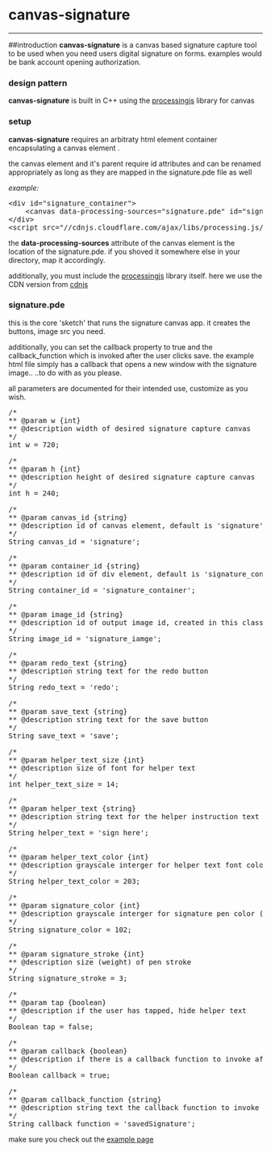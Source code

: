 # canvas-signature
-----------
##introduction
**canvas-signature** is a canvas based signature capture tool to be used when you need users digital signature on forms. examples would be bank account opening authorization.

### design pattern
**canvas-signature** is built in C++ using the [processingjs](https://processing.org/) library for canvas

### setup
**canvas-signature** requires an arbitraty html element container encapsulating a canvas element .

the canvas element and it's parent require id attributes and can be renamed appropriately as long as they are mapped in the signature.pde file as well

*example:*
<pre>
&lt;div id="signature_container"&gt;
	&lt;canvas data-processing-sources="signature.pde" id="signature"&gt;&lt;/canvas&gt;
&lt;/div&gt;
&lt;script src="//cdnjs.cloudflare.com/ajax/libs/processing.js/1.4.8/processing.min.js"&gt;&lt;/script&gt;
</pre>

the **data-processing-sources** attribute of the canvas element is the location of the signature.pde. if you shoved it somewhere else in your directory, map it accordingly.


additionally, you must include the [processingjs](https://processing.org/) library itself. here we use the CDN version from [cdnjs](https://cdnjs.com/)

### signature.pde
this is the core 'sketch' that runs the signature canvas app.
it creates the buttons, image src you need.

additionally, you can set the callback property to true and the callback_function which is invoked after the user clicks save. the example html file simply has a callback that opens a new window with the signature image.. ..to do with as you please.

all parameters are documented for their intended use, customize as you wish.

<pre>
/*
** @param w {int} 
** @description width of desired signature capture canvas
*/
int w = 720;

/*
** @param h {int} 
** @description height of desired signature capture canvas
*/
int h = 240;

/*
** @param canvas_id {string} 
** @description id of canvas element, default is 'signature'
*/
String canvas_id = 'signature';

/*
** @param container_id {string} 
** @description id of div element, default is 'signature_container'
*/
String container_id = 'signature_container';

/*
** @param image_id {string} 
** @description id of output image id, created in this class, can be exported later
*/
String image_id = 'signature_iamge';

/*
** @param redo_text {string} 
** @description string text for the redo button
*/
String redo_text = 'redo';

/*
** @param save_text {string} 
** @description string text for the save button
*/
String save_text = 'save';

/*
** @param helper_text_size {int} 
** @description size of font for helper text
*/
int helper_text_size = 14;

/*
** @param helper_text {string} 
** @description string text for the helper instruction text
*/
String helper_text = 'sign here';

/*
** @param helper_text_color {int} 
** @description grayscale interger for helper text font color (0-255)
*/
String helper_text_color = 203;

/*
** @param signature_color {int} 
** @description grayscale interger for signature pen color (0-255)
*/
String signature_color = 102;

/*
** @param signature_stroke {int} 
** @description size (weight) of pen stroke
*/
String signature_stroke = 3;

/*
** @param tap {boolean} 
** @description if the user has tapped, hide helper text
*/
Boolean tap = false;

/*
** @param callback {boolean} 
** @description if there is a callback function to invoke after save
*/
Boolean callback = true;

/*
** @param callback_function {string} 
** @description string text the callback function to invoke if callback is true
*/
String callback_function = 'savedSignature';
</pre>

make sure you check out the [example page](index.html)
